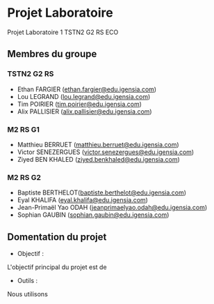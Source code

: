 # Projet Laboratoire 

Projet Laboratoire 1 TSTN2 G2 RS ECO

## Membres du groupe 

### TSTN2 G2 RS

- Ethan FARGIER (ethan.fargier@edu.igensia.com)
- Lou LEGRAND (lou.legrand@edu.igensia.com)
- Tim POIRIER (tim.poirier@edu.igensia.com)
- Alix PALLISIER (alix.pallisier@edu.igensia.com)

### M2 RS G1

- Matthieu BERRUET (matthieu.berruet@edu.igensia.com)
- Victor SENEZERGUES (victor.senezergues@edu.igensia.com)
- Ziyed BEN KHALED (ziyed.benkhaled@edu.igensia.com)

### M2 RS G2

- Baptiste BERTHELOT(baptiste.berthelot@edu.igensia.com)
- Eyal KHALIFA (eyal.khalifa@edu.igensia.com)
- Jean-Primaël Yao ODAH (jeanprimaelyao.odah@edu.igensia.com)
- Sophian GAUBIN (sophian.gaubin@edu.igensia.com)

## Domentation du projet 

- Objectif :

L'objectif principal du projet est de 

- Outils :

Nous utilisons 

